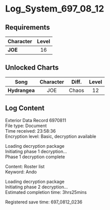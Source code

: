 # Log_System_697_08_12
## Requirements
|Character|Level|
|---------|:---:|
|**JOE**  | 16  |

## Unlocked Charts
|    Song     |Character|Diff.|Level|
|-------------|:-------:|:---:|:---:|
|**Hydrangea**|   JOE   |Chaos| 12  |

## Log Content
Exterior Data Record 6970811<br>
File type: Document<br>
Time received: 23:58:36<br>
Encryption level: Basic, decryption available

Loading decryption package<br>
Initiating phase 1 decryption...<br>
Phase 1 decryption complete

Content: Roster list<br>
Keyword: Ando

Loading decryption package<br>
Initiating phase 2 decryption...<br>
Estimated completion time: 3hrs25mins

Registered save time: 697\_0812\_0236
